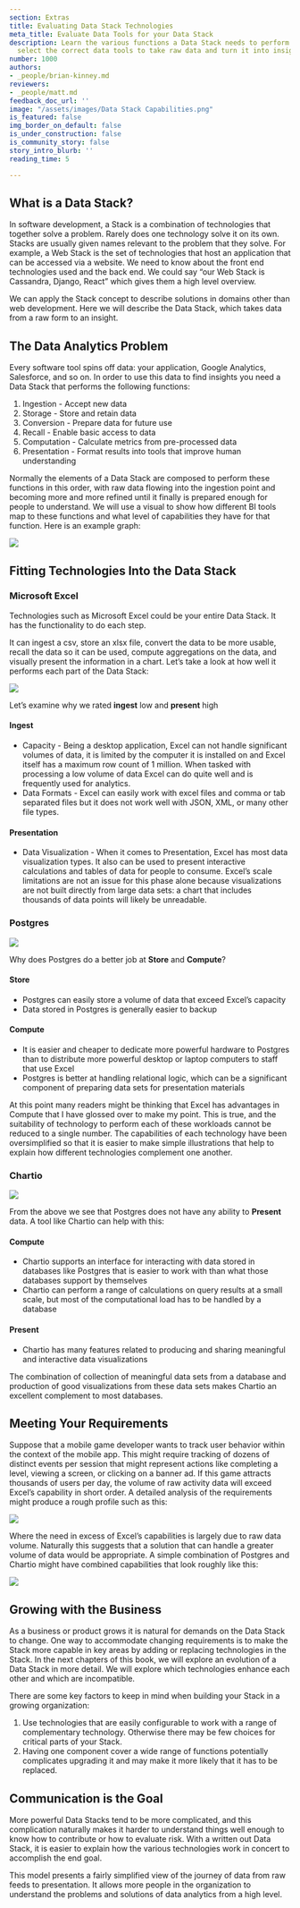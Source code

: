```yaml
---
section: Extras
title: Evaluating Data Stack Technologies
meta_title: Evaluate Data Tools for your Data Stack
description: Learn the various functions a Data Stack needs to perform in order to
  select the correct data tools to take raw data and turn it into insight.
number: 1000
authors:
- _people/brian-kinney.md
reviewers:
- _people/matt.md
feedback_doc_url: ''
image: "/assets/images/Data Stack Capabilities.png"
is_featured: false
img_border_on_default: false
is_under_construction: false
is_community_story: false
story_intro_blurb: ''
reading_time: 5

---
```

## What is a Data Stack?

In software development, a Stack is a combination of technologies that together solve a problem. Rarely does one technology solve it on its own. Stacks are usually given names relevant to the problem that they solve. For example, a Web Stack is the set of technologies that host an application that can be accessed via a website. We need to know about the front end technologies used and the back end. We could say “our Web Stack is Cassandra, Django, React” which gives them a high level overview.

We can apply the Stack concept to describe solutions in domains other than web development. Here we will describe the Data Stack, which takes data from a raw form to an insight.

## The Data Analytics Problem

Every software tool spins off data: your application, Google Analytics, Salesforce, and so on. In order to use this data to find insights you need a Data Stack that performs the following functions:

1. Ingestion - Accept new data
2. Storage - Store and retain data
3. Conversion - Prepare data for future use
4. Recall - Enable basic access to data
5. Computation - Calculate metrics from pre-processed data
6. Presentation - Format results into tools that improve human understanding

Normally the elements of a Data Stack are composed to perform these functions in this order, with raw data flowing into the ingestion point and becoming more and more refined until it finally is prepared enough for people to understand. We will use a visual to show how different BI tools map to these functions and what level of capabilities they have for that function. Here is an example graph:

![](https://lh5.googleusercontent.com/ac1ih-u0yL-gwHYNVNXPMGrGfGzVonaPPptyICwqnsEcwoWS48QYbwQ0_zsWP6iXctI9GmKOjRXoiliX5DfAH9tdiPvr9BCvAoCxMlVUdwmeaT6xA4CWvjA_TtMM-tlWJ77u0b7Q)

## Fitting Technologies Into the Data Stack

### Microsoft Excel

Technologies such as Microsoft Excel could be your entire Data Stack. It has the functionality to do each step.

It can ingest a csv, store an xlsx file, convert the data to be more usable, recall the data so it can be used, compute aggregations on the data, and visually present the information in a chart. Let’s take a look at how well it performs each part of the Data Stack:

![](https://lh5.googleusercontent.com/a0uMQ9bWJcHH3veQyFjeUyh4SNOnB-kDIOOqAk-xCJRyJWbdKfOhwnrfjhKg1Z5S08IJDHmmYgfDVNBfAqp56XOmkMch9YuP1Zf3q9IaNaF7w2mZ1j5Qm0A1ZRUkd2PgBkB_1PFZ)

Let’s examine why we rated **ingest** low and **present** high

#### Ingest

* Capacity - Being a desktop application, Excel can not handle significant volumes of data, it is limited by the computer it is installed on and Excel itself has a maximum row count of 1 million. When tasked with processing a low volume of data Excel can do quite well and is frequently used for analytics.
* Data Formats - Excel can easily work with excel files and comma or tab separated files but it does not work well with JSON, XML, or many other file types.

#### Presentation

* Data Visualization - When it comes to Presentation, Excel has most data visualization types. It also can be used to present interactive calculations and tables of data for people to consume. Excel’s scale limitations are not an issue for this phase alone because visualizations are not built directly from large data sets: a chart that includes thousands of data points will likely be unreadable.

### Postgres

![](https://lh5.googleusercontent.com/HP5QDG8TWs3PcKchKWavBEM1Hp1SfZlnstckOHkm1EbehI0YXwCe1fBFzTXukWctIDZqXqqfGtO7mq8iXHQNFnYJkDgwewKT7WZXiuPBoACJBN61avRRfDITL1tEmRHIOLHht-mw)

Why does Postgres do a better job at **Store** and **Compute**?

#### Store

* Postgres can easily store a volume of data that exceed Excel’s capacity
* Data stored in Postgres is generally easier to backup

#### Compute

* It is easier and cheaper to dedicate more powerful hardware to Postgres than to distribute more powerful desktop or laptop computers to staff that use Excel
* Postgres is better at handling relational logic, which can be a significant component of preparing data sets for presentation materials

At this point many readers might be thinking that Excel has advantages in Compute that I have glossed over to make my point. This is true, and the suitability of technology to perform each of these workloads cannot be reduced to a single number. The capabilities of each technology have been oversimplified so that it is easier to make simple illustrations that help to explain how different technologies complement one another.

### Chartio

![](https://lh6.googleusercontent.com/o3LhH7_Y81sezc_3VZ486SApchqzoqcBXwrp5zXdZGLYllXypiza5c4d2MaW_BJabrXlf68-Irq2CyyZq71u9R-HapLetp0GpnhUrsq7EmPp1xAMgu-TGes71Ofu0tEzaJPcCAad)

From the above we see that Postgres does not have any ability to **Present** data. A tool like Chartio can help with this:

#### Compute

* Chartio supports an interface for interacting with data stored in databases like Postgres that is easier to work with than what those databases support by themselves
* Chartio can perform a range of calculations on query results at a small scale, but most of the computational load has to be handled by a database

#### Present

* Chartio has many features related to producing and sharing meaningful and interactive data visualizations

The combination of collection of meaningful data sets from a database and production of good visualizations from these data sets makes Chartio an excellent complement to most databases.

## Meeting Your Requirements

Suppose that a mobile game developer wants to track user behavior within the context of the mobile app. This might require tracking of dozens of distinct events per session that might represent actions like completing a level, viewing a screen, or clicking on a banner ad. If this game attracts thousands of users per day, the volume of raw activity data will exceed Excel’s capability in short order. A detailed analysis of the requirements might produce a rough profile such as this:

![](https://lh3.googleusercontent.com/EgMIRT3ptYVrbtdeTYATypEXHJGTBnt-zTev0Ao7fBWIgf954QZTcMhTdRPoY2vcSPiaSZKlJVvuriWLBSsoTiyurt9p_ZMcQ8t7cJc9yig-ukCxDYCaL6D3n_FTXePfc8Vfd7PJ)

Where the need in excess of Excel’s capabilities is largely due to raw data volume. Naturally this suggests that a solution that can handle a greater volume of data would be appropriate. A simple combination of Postgres and Chartio might have combined capabilities that look roughly like this:

![](https://lh3.googleusercontent.com/b2o00YDFgMsSC5EL10GsSBX51o3lH7iwx3OOBvbhXNBEJlX3jfpHWc5RBwH6CuwVyZNuBUQH14-wruWHieYb3Yn8Y8J1cfSYkKo1SaRrQKAE3CRLgnBLIdAK-X9r1y3bX1zKA-FS)

## Growing with the Business

As a business or product grows it is natural for demands on the Data Stack to change. One way to accommodate changing requirements is to make the Stack more capable in key areas by adding or replacing technologies in the Stack. In the next chapters of this book, we will explore an evolution of a Data Stack in more detail. We will explore which technologies enhance each other and which are incompatible.

There are some key factors to keep in mind when building your Stack in a growing organization:

1. Use technologies that are easily configurable to work with a range of complementary technology. Otherwise there may be few choices for critical parts of your Stack.
2. Having one component cover a wide range of functions potentially complicates upgrading it and may make it more likely that it has to be replaced.

## Communication is the Goal

More powerful Data Stacks tend to be more complicated, and this complication naturally makes it harder to understand things well enough to know how to contribute or how to evaluate risk. With a written out Data Stack, it is easier to explain how the various technologies work in concert to accomplish the end goal.

This model presents a fairly simplified view of the journey of data from raw feeds to presentation. It allows more people in the organization to understand the problems and solutions of data analytics from a high level.